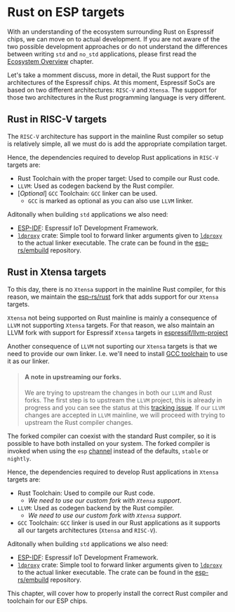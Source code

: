 # Rust on ESP targets

With an understanding of the ecosystem surrounding Rust on Espressif chips, we can move on to actual development. If you are not aware of the two possible development approaches or do not understand the differences between writing `std` and `no_std` applications, please first read the [Ecosystem Overview] chapter.

Let's take a momment discuss, more in detail, the Rust support for the architectures of the Espressif chips. At this moment, Espressif SoCs are based on two different architectures: `RISC-V` and `Xtensa`. The support for those two architectures in the Rust programming language is very different.

## Rust in RISC-V targets

The `RISC-V` architecture has support in the mainline Rust compiler so setup is relatively simple, all we must do is add the appropriate compilation target.

Hence, the dependencies required to develop Rust applications in `RISC-V` targets are:
- Rust Toolchain with the proper target: Used to compile our Rust code.
- `LLVM`: Used as codegen backend by the Rust compiler.
- \[_Optional_\] `GCC` Toolchain: `GCC` linker can be used.
  - `GCC` is marked as optional as you can also use `LLVM` linker.

Aditonally when building `std` applications we also need:
- [ESP-IDF]: Espressif IoT Development Framework.
- [`ldproxy`] crate:  Simple tool to forward linker arguments given to [`ldproxy`] to the actual linker executable. The crate can be found in the [esp-rs/embuild] repository.

## Rust in Xtensa targets
To this day, there is no `Xtensa` support in the mainline Rust compiler, for this reason, we maintain the [esp-rs/rust] fork that adds support for our `Xtensa` targets.

`Xtensa` not being supported on Rust mainline is mainly a consequence of `LLVM` not supporting `Xtensa` targets. For that reason, we also maintain an LLVM fork with support for Espressif `Xtensa` targets in [espressif/llvm-project]

Another consequence of `LLVM` not suporting our `Xtensa` targets is that we need to provide our own linker. I.e. we'll need to install [GCC toolchain] to use it as our linker.

> #### A note in upstreaming our forks.
>
> We are trying to upstream the changes in both our `LLVM` and Rust forks.
> The first step is to upstream the `LLVM` project, this is already in progress
> and you can see the status at this [tracking issue].
> If our `LLVM` changes are accepted in `LLVM` mainline, we will proceed with trying
> to upstream the Rust compiler changes.

The forked compiler can coexist with the standard Rust compiler, so it is possible to have both installed on your system. The forked compiler is invoked when using the `esp` [channel] instead of the defaults, `stable` or `nightly`.

Hence, the dependencies required to develop Rust applications in `Xtensa` targets are:
- Rust Toolchain: Used to compile our Rust code.
  - _We need to use our custom fork with `Xtensa` support_.
- `LLVM`: Used as codegen backend by the Rust compiler.
  - _We need to use our custom fork with `Xtensa` support_.
- `GCC` Toolchain: `GCC` linker is used in our Rust applications as it supports all our targets architectures (`Xtensa` and `RISC-V`).

Aditonally when building `std` applications we also need:
- [ESP-IDF]: Espressif IoT Development Framework.
- [`ldproxy`] crate:  Simple tool to forward linker arguments given to [`ldproxy`] to the actual linker executable. The crate can be found in the [esp-rs/embuild] repository.

[esp-rs/rust]: https://github.com/esp-rs/rust
[espressif/llvm-project]: https://github.com/espressif/llvm-project
[GCC toolchain]: https://github.com/espressif/crosstool-NG/
[tracking issue]: https://github.com/espressif/llvm-project/issues/4
[channel]: https://rust-lang.github.io/rustup/concepts/channels.html

This chapter, will cover how to properly install the correct Rust compiler and toolchain for our ESP chips.

[Ecosystem Overview]: ../overview/index.md
[ESP-IDF]: https://github.com/espressif/esp-idf
[`std` overview]: src\overview\using-the-standard-library.md
[`ldproxy`]: https://github.com/esp-rs/embuild/tree/master/ldproxy
[esp-rs/embuild]: https://github.com/esp-rs/embuild
